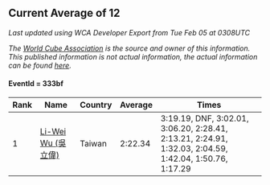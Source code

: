 ## Current Average of 12

*Last updated using WCA Developer Export from Tue Feb 05 at 0308UTC*

*The [World Cube Association](https://www.worldcubeassociation.org) is the source and owner of this information. This published information is not actual information, the actual information can be found [here](https://www.worldcubeassociation.org/results).*

#### EventId = 333bf

|Rank|Name|Country|Average|Times|  
|--|--|--|--|--|  
|1|[Li-Wei Wu (吳立偉)](https://www.worldcubeassociation.org/persons/2018WULI01)|Taiwan|2:22.34|3:19.19, DNF, 3:02.01, 3:06.20, 2:28.41, 2:13.21, 2:24.91, 1:32.03, 2:04.59, 1:42.04, 1:50.76, 1:17.29|  
